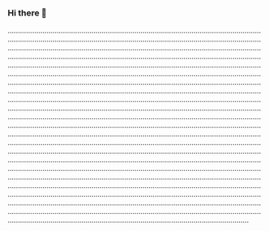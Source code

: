 ### Hi there 👋

..............................................................................................................................................................................................................................................................................................................................................................................................................................................................................................................................................................................................................................................................................................................................................................................................................................................................................................................................................................................................................................................................................................................................................................................................................................................................................................................................................................................................................................................................................................................................................................................................................................................................................................................................................................................................................................................................................................................................................................................................................................................................................................................................................................................................................................................................................................................................................................................................................................................................................................................................................................................................................................................................................................................................................................................................................................................................................................................................................................
